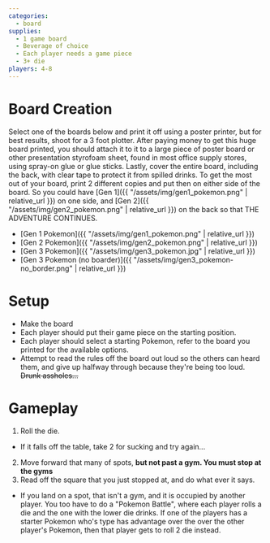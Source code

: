 ```yaml
---
categories:
  - board
supplies:
  - 1 game board
  - Beverage of choice
  - Each player needs a game piece
  - 3+ die
players: 4-8
---
```

# Board Creation

Select one of the boards below and print it off using a poster printer, but for best results, shoot for a 3 foot plotter. After paying money to get this huge board printed, you should attach it to it to a large piece of poster board or other presentation styrofoam sheet, found in most office supply stores, using spray-on glue or glue sticks. Lastly, cover the entire board, including the back, with clear tape to protect it from spilled drinks. To get the most out of your board, print 2 different copies and put then on either side of the board. So you could have [Gen 1]({{ "/assets/img/gen1_pokemon.png" | relative_url }}) on one side, and [Gen 2]({{ "/assets/img/gen2_pokemon.png" | relative_url }}) on the back so that THE ADVENTURE CONTINUES.

- [Gen 1 Pokemon]({{ "/assets/img/gen1_pokemon.png" | relative_url }})
- [Gen 2 Pokemon]({{ "/assets/img/gen2_pokemon.png" | relative_url }})
- [Gen 3 Pokemon]({{ "/assets/img/gen3_pokemon.jpg" | relative_url }})
- [Gen 3 Pokemon (no boarder)]({{ "/assets/img/gen3_pokemon-no_border.png" | relative_url }})

# Setup

- Make the board
- Each player should put their game piece on the starting position.
- Each player should select a starting Pokemon, refer to the board you printed for the available options.
- Attempt to read the rules off the board out loud so the others can heard them, and give up halfway through because they're being too loud. ~~Drunk assholes...~~

# Gameplay

1. Roll the die.
  - If it falls off the table, take 2 for sucking and try again...
2. Move forward that many of spots, **but not past a gym. You must stop at the gyms**
3. Read off the square that you just stopped at, and do what ever it says.
  - If you land on a spot, that isn't a gym, and it is occupied by another player. You too have to do a "Pokemon Battle", where each player rolls a die and the one with the lower die drinks. If one of the players has a starter Pokemon who's type has advantage over the over the other player's Pokemon, then that player gets to roll 2 die instead.

